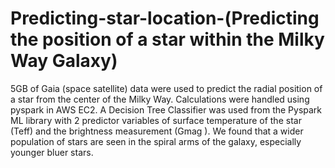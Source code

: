 # Predicting-star-location-(Predicting the position of a star within the Milky Way Galaxy)
5GB of Gaia (space satellite) data were used to predict the radial position of a star from the center of the Milky Way. Calculations were handled using pyspark in AWS EC2. A Decision Tree Classifier was used from the Pyspark ML library with 2 predictor variables of surface temperature of the star (Teff) and the brightness measurement (Gmag ). We found that a wider population of stars are seen in the spiral arms of the galaxy, especially younger bluer stars.
